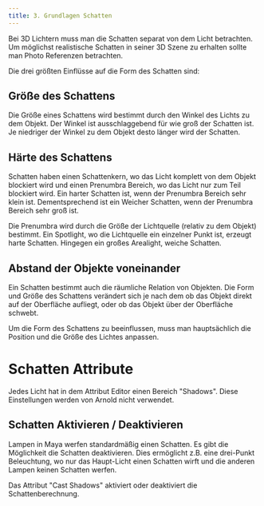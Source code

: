 ```yaml
---
title: 3. Grundlagen Schatten
---
```


Bei 3D Lichtern muss man die Schatten separat von dem Licht betrachten.
Um möglichst realistische Schatten in seiner 3D Szene zu erhalten sollte man Photo Referenzen betrachten.

Die drei größten Einflüsse auf die Form des Schatten sind:

## Größe des Schattens

Die Größe eines Schattens wird bestimmt durch den Winkel des Lichts zu dem Objekt.
Der Winkel ist ausschlaggebend für wie groß der Schatten ist. Je niedriger der Winkel zu dem Objekt desto länger wird der Schatten.

## Härte des Schattens

Schatten haben einen Schattenkern, wo das Licht komplett von dem Objekt blockiert wird und einen Prenumbra Bereich, wo das Licht nur zum Teil blockiert wird.
Ein harter Schatten ist, wenn der Prenumbra Bereich sehr klein ist. Dementsprechend ist ein Weicher Schatten, wenn der Prenumbra Bereich sehr groß ist.

Die Prenumbra wird durch die Größe der Lichtquelle (relativ zu dem Objekt) bestimmt.
Ein Spotlight, wo die Lichtquelle ein einzelner Punkt ist, erzeugt harte Schatten.
Hingegen ein großes Arealight, weiche Schatten.

## Abstand der Objekte voneinander

Ein Schatten bestimmt auch die räumliche Relation von Objekten.
Die Form und Größe des Schattens verändert sich
je nach dem ob das Objekt direkt auf der Oberfläche aufliegt, oder ob das Objekt über der Oberfläche schwebt.

Um die Form des Schattens zu beeinflussen, muss man hauptsächlich die Position und die Größe des Lichtes anpassen.

# Schatten Attribute

Jedes Licht hat in dem Attribut Editor einen Bereich "Shadows".
Diese Einstellungen werden von Arnold nicht verwendet.

## Schatten Aktivieren / Deaktivieren

Lampen in Maya werfen standardmäßig einen Schatten.
Es gibt die Möglichkeit die Schatten deaktivieren.
Dies ermöglicht z.B. eine drei-Punkt Beleuchtung, wo nur das Haupt-Licht einen Schatten wirft und die anderen Lampen keinen Schatten werfen.

Das Attribut "Cast Shadows" aktiviert oder deaktiviert die Schattenberechnung.
